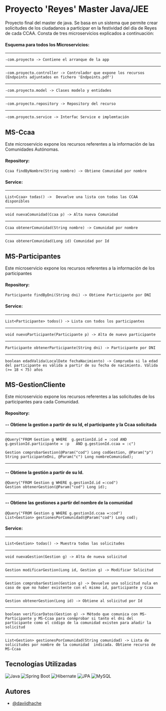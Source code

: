 
# Proyecto 'Reyes' Master Java/JEE

Proyecto final del master de java. Se basa en un sistema que permite crear solicitudes de los ciudadanos a participar en la festividad del día de Reyes de cada CCAA.
 Consta de tres microservicios explicados a continuación:

 #### Esquema para todos los Microservicios:
 ---
    -com.proyecto -> Contiene el arranque de la app
---
    -com.proyecto.controller -> Controlador que expone los recursos (Endpoints adjuntados en fichero 'Endpoints.pdf')
---
    -com.proyecto.model -> Clases modelo y entidades
---
    -com.proyecto.repository -> Repository del recurso
---
    -com.proyecto.service -> Interfac Service e implemtación

## MS-Ccaa
Este microservicio expone los recursos referentes a la información de las Comunidades Autónomas.

#### Repository:
    Ccaa findByNombre(String nombre) -> Obtiene Comunidad por nombre
#### Service:
---
	List<Ccaa> todas() ->  Devuelve una lista con todas las CCAA disponibles
---
	void nuevaComunidad(Ccaa p) -> Alta nueva Comunidad
---
	Ccaa obtenerComunidad(String nombre) -> Comunidad por nombre
---	
	Ccaa obtenerComunidad(Long id) Comunidad por Id


## MS-Participantes
Este microservicio expone los recursos referentes a la información de los participantes
#### Repository:
    Participante findByDni(String dni) -> Obtiene Participante por DNI
#### Service:
---
	List<Participante> todos() -> Lista con todos los participantes
---
	void nuevoParticipante(Participante p) -> Alta de nuevo participante
---
	Participante obtenerParticipante(String dni) -> Participante por DNI
---
	boolean edadValida(LocalDate fechaNacimiento) -> Comprueba si la edad del participante es válida a partir de su fecha de nacimiento. Válida (>= 18 < 75) años

## MS-GestionCliente
Este microservicio expone los recursos referentes a las solicitudes de los participantes para cada Comunidad.

#### Repository:
#### -- Obtiene la gestion a partir de su Id, el participante y la Ccaa solicitada
---
    @Query("FROM Gestion g WHERE  g.gestionId.id = :cod AND g.gestionId.participante = :p   AND g.gestionId.ccaa = :c")

	Gestion comprobarGestion(@Param("cod") Long codGestion, @Param("p") String participanteDni, @Param("c") Long nombreComunidad);
---
#### -- Obtiene la gestión  a partir de su Id.

	@Query("FROM Gestion g WHERE g.gestionId.id =:cod")
	Gestion obtenerGestion(@Param("cod") Long id);
---	
#### -- Obtiene las gestiones a partir del nombre de la comunidad

	@Query("FROM Gestion g WHERE g.gestionId.ccaa =:cod")
	List<Gestion> gestionesPorComunidad(@Param("cod") Long cod);
#### Service:
---
	List<Gestion> todas() -> Muestra todas las solicitudes
---
	void nuevaGestion(Gestion g) -> Alta de nueva solicitud
---

	Gestion modificarGestion(Long id, Gestion g) -> Modificar Solicitud
---
	Gestion comprobarGestion(Gestion g) -> Devuelve una solicitud nula en caso de que no haber existente con el mismo id, participante y Ccaa
---
	Gestion obtenerGestion(Long id) -> Obtiene al solicitud por Id
---
	boolean verificarDatos(Gestion g) -> Método que comunica con MS-Participante y MS-Ccaa para conmprobar si tanto el dni del participante como el código de la comunidad existen para añadir la solicitud
---	
	List<Gestion> gestionesPorComunidad(String comunidad) -> Lista de solicitudes por nombre de la comunidad  indicada. Obtiene recurso de MS-Ccaa


## Tecnologías Utilizadas

![Java](https://img.shields.io/badge/Java-ED8B00?style=for-the-badge&logo=java&logoColor=white)
![Spring Boot](https://img.shields.io/badge/Spring_Boot-6DB33F?style=for-the-badge&logo=spring-boot&logoColor=white)
![Hibernate](https://img.shields.io/badge/Hibernate-59666C?style=for-the-badge&logo=hibernate&logoColor=white)
![JPA](https://img.shields.io/badge/JPA-59666C?style=for-the-badge&logo=jpa&logoColor=white)
![MySQL](https://img.shields.io/badge/MySQL-4479A1?style=for-the-badge&logo=mysql&logoColor=white)


## Autores

- [@daviidhache](https://github.com/daviidhache/)

